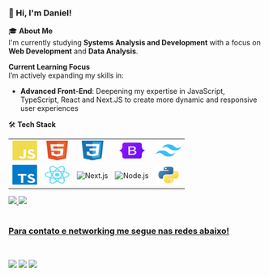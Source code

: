 ### 👋 Hi, I'm Daniel!

🎓 **About Me**  
I'm currently studying **Systems Analysis and Development** with a focus on **Web Development** and **Data Analysis**.

**Current Learning Focus**  
I’m actively expanding my skills in:
- **Advanced Front-End**: Deepening my expertise in JavaScript, TypeScript, React and Next.JS to create more dynamic and responsive user experiences


🛠️ **Tech Stack**  
<table>
  <tr>
    <td align="center">
      <img alt="JavaScript" height="40" width="50" src="https://raw.githubusercontent.com/devicons/devicon/master/icons/javascript/javascript-plain.svg" />
    </td>
    <td align="center">
      <img alt="HTML" height="40" width="50" src="https://raw.githubusercontent.com/devicons/devicon/master/icons/html5/html5-original.svg" />
    </td>
    <td align="center">
      <img alt="CSS" height="40" width="50" src="https://raw.githubusercontent.com/devicons/devicon/master/icons/css3/css3-original.svg" />
    </td>
    <td align="center">
      <img alt="Bootstrap" height="40" width="50" src="https://raw.githubusercontent.com/devicons/devicon/master/icons/bootstrap/bootstrap-original.svg" />
    </td>
    <td align="center">
      <img alt="Tailwind" height="40" width="50" src="https://raw.githubusercontent.com/devicons/devicon/master/icons/tailwindcss/tailwindcss-original.svg" />
    </td>
  </tr>
  <tr>
    <td align="center">
      <img alt="TypeScript" height="40" width="50" src="https://raw.githubusercontent.com/devicons/devicon/master/icons/typescript/typescript-original.svg" />
    </td>
    <td align="center">
      <img alt="React" height="40" width="50" src="https://raw.githubusercontent.com/devicons/devicon/master/icons/react/react-original.svg" />
    </td>
    <td align="center">
      <img alt="Next.js" height="40" width="50" src="https://cdn.jsdelivr.net/gh/devicons/devicon/icons/nextjs/nextjs-original.svg" />
    </td>
    <td align="center">
      <img alt="Node.js" height="40" width="50" src="https://storage.googleapis.com/star-lab/novo-site/formacoes/techs-icon/nodejs-icon.svg" />
    </td>
    <td align="center">
      <img alt="Python" height="40" width="50" src="https://raw.githubusercontent.com/devicons/devicon/master/icons/python/python-original.svg" />
    </td>
  </tr>
</table>


<div>
<a href="https://github.com/bdancost">
<img loading="lazy" height="180em" src="https://github-readme-stats.vercel.app/api/top-langs/?username=bdancost&layout=compact&langs_count=7&theme=dracula"/>
<img loading="lazy" height="180em" src="https://github-readme-stats.vercel.app/api?username=bdancost&show_icons=true&theme=dracula&include_all_commits=true&count_private=true"/>
</div>

 
 <br>
 
  ### Para contato e networking me segue nas redes abaixo!

  <br>
 
<div> 
  
  <a href="https://discord.com/channels/@me" target="_blank"><img src="https://img.shields.io/badge/Discord-7289DA?style=for-the-badge&logo=discord&logoColor=white" 
  target="_blank"></a>
  <a href = "mailto:pr.danfc88@gmail.com"><img loading="lazy" src="https://img.shields.io/badge/Gmail-D14836?style=for-the-badge&logo=gmail&logoColor=white" target="_blank"></a>
  <a href="https://www.linkedin.com/in/daniel-fernandes1988/" target="_blank"><img loading="lazy" src="https://img.shields.io/badge/-LinkedIn-%230077B5?style=for-the-badge&logo=linkedin&logoColor=white" target="_blank"></a>
 
</div>
